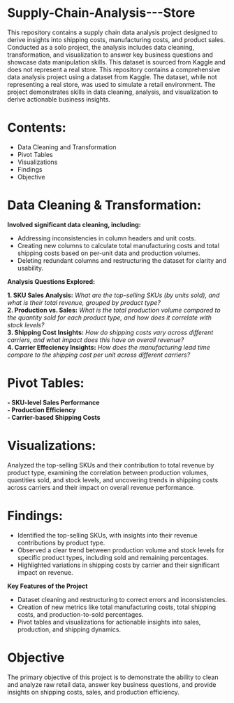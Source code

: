 # Supply-Chain-Analysis---Store </br>
This repository contains a supply chain data analysis project designed to derive insights into shipping costs, manufacturing costs, and product sales. Conducted as a solo project, the analysis includes data cleaning, transformation, and visualization to answer key business questions and showcase data manipulation skills. This dataset is sourced from Kaggle and does not represent a real store. This repository contains a comprehensive data analysis project using a dataset from Kaggle. The dataset, while not representing a real store, was used to simulate a retail environment. The project demonstrates skills in data cleaning, analysis, and visualization to derive actionable business insights.

# Contents: </br>
- Data Cleaning and Transformation</br>
- Pivot Tables
- Visualizations</br>
- Findings</br>
- Objective</br>

# Data Cleaning & Transformation: </br>
**Involved significant data cleaning, including:**</br>

- Addressing inconsistencies in column headers and unit costs.</br>
- Creating new columns to calculate total manufacturing costs and total shipping costs based on per-unit data and production volumes.</br>
- Deleting redundant columns and restructuring the dataset for clarity and usability.</br>

**Analysis Questions Explored:**</br>

**1. SKU Sales Analysis:** _What are the top-selling SKUs (by units sold), and what is their total revenue, grouped by product type?_</br>
**2. Production vs. Sales:** _What is the total production volume compared to the quantity sold for each product type, and how does it correlate with stock levels?_</br>
**3. Shipping Cost Insights:** _How do shipping costs vary across different carriers, and what impact does this have on overall revenue?_</br>
**4. Carrier Effeciency Insights:** _How does the manufacturing lead time compare to the shipping cost per unit across different carriers?_</br>

# Pivot Tables:<br>

**- SKU-level Sales Performance**</br>
**- Production Efficiency**</br>
**- Carrier-based Shipping Costs**</br> 

# Visualizations:<br>
Analyzed the top-selling SKUs and their contribution to total revenue by product type, examining the correlation between production volumes, quantities sold, and stock levels, and uncovering trends in shipping costs across carriers and their impact on overall revenue performance.</br>

# Findings: </br>

- Identified the top-selling SKUs, with insights into their revenue contributions by product type.</br>
- Observed a clear trend between production volume and stock levels for specific product types, including sold and remaining percentages.</br>
- Highlighted variations in shipping costs by carrier and their significant impact on revenue.</br>


**Key Features of the Project**</br>

- Dataset cleaning and restructuring to correct errors and inconsistencies.</br>
- Creation of new metrics like total manufacturing costs, total shipping costs, and production-to-sold percentages.</br>
- Pivot tables and visualizations for actionable insights into sales, production, and shipping dynamics.</br>

# Objective
The primary objective of this project is to demonstrate the ability to clean and analyze raw retail data, answer key business questions, and provide insights on shipping costs, sales, and production efficiency.
